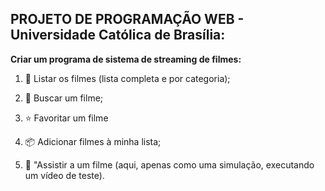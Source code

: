 ## PROJETO DE PROGRAMAÇÃO WEB - Universidade Católica de Brasília:

**Criar um programa de sistema de streaming de filmes:**

1. 🤖 Listar os filmes (lista completa e por categoria);

2. 🔭 Buscar um filme;

3. ⭐ Favoritar um filme

4. 📦 Adicionar filmes à minha lista;

5. 🎥 "Assistir a um filme (aqui, apenas como uma simulação, executando um vídeo de teste).
